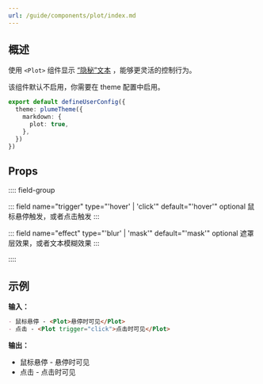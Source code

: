 ```yaml
---
url: /guide/components/plot/index.md
---
```

## 概述

使用 `<Plot>` 组件显示 [“隐秘”文本](../markdown/plot.md) ，能够更灵活的控制行为。

该组件默认不启用，你需要在 theme 配置中启用。

```ts title=".vuepress/config.ts"
export default defineUserConfig({
  theme: plumeTheme({
    markdown: {
      plot: true,
    },
  })
})
```

## Props

:::: field-group

::: field name="trigger" type="'hover' | 'click'" default="'hover'" optional
鼠标悬停触发，或者点击触发
:::

::: field name="effect" type="'blur' | 'mask'" default="'mask'" optional
遮罩层效果，或者文本模糊效果
:::

::::

## 示例

**输入：**

```md :no-line-numbers
- 鼠标悬停 - <Plot>悬停时可见</Plot>
- 点击 - <Plot trigger="click">点击时可见</Plot>
```

**输出：**

* 鼠标悬停 - 悬停时可见
* 点击 - 点击时可见
